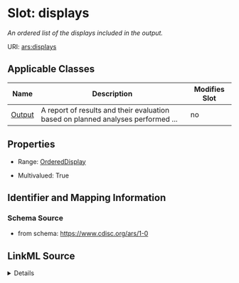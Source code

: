 # Slot: displays


_An ordered list of the displays included in the output._



URI: [ars:displays](https://www.cdisc.org/ars/1-0/displays)



<!-- no inheritance hierarchy -->




## Applicable Classes

| Name | Description | Modifies Slot |
| --- | --- | --- |
[Output](Output.md) | A report of results and their evaluation based on planned analyses performed ... |  no  |







## Properties

* Range: [OrderedDisplay](OrderedDisplay.md)

* Multivalued: True





## Identifier and Mapping Information







### Schema Source


* from schema: https://www.cdisc.org/ars/1-0




## LinkML Source

<details>
```yaml
name: displays
description: An ordered list of the displays included in the output.
from_schema: https://www.cdisc.org/ars/1-0
rank: 1000
multivalued: true
list_elements_ordered: true
alias: displays
domain_of:
- Output
range: OrderedDisplay
inlined: true
inlined_as_list: true

```
</details>